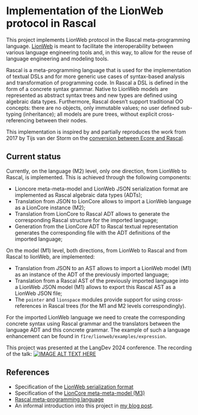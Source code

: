 # Implementation of the LionWeb protocol in Rascal

This project implements LionWeb protocol in the Rascal meta-programming language. 
[LionWeb](https://lionweb.io/) is meant to facilitate the interoperability between various language engineering tools and, in this way, to allow for the reuse of language engineering and modeling tools.

Rascal is a meta-programming language that is used for the implementation of textual DSLs and for more generic use cases of syntax-based analysis and transformation of programming code. 
In Rascal a DSL is defined in the form of a concrete syntax grammar. 
Native to LionWeb models are represented as abstract syntax trees and new types are defined using algebraic data types.
Furthermore, Rascal doesn’t support traditional OO concepts: there are no objects, only immutable values; no user defined sub-typing (inheritance); all models are pure trees, without explicit cross-referencing between their nodes.

This implementation is inspired by and partially reproduces the work from 2017 by Tijs van der Storm on the [conversion between Ecore and Rascal](https://github.com/cwi-swat/rascal-ecore/tree/master).

## Current status

Currently, on the language (M2) level, only one direction, from LionWeb to Rascal, is implemented. 
This is achieved through the following components:
* Lioncore meta-meta-model and LionWeb JSON serialization format are implemented as Rascal algebraic data types (ADTs);
* Translation from JSON to LionCore allows to import a LionWeb language as a LionCore instance (M2);
* Translation from LionCore to Rascal ADT allows to generate the corresponding Rascal structure for the imported language;
* Generation from the LionCore ADT to Rascal textual representation generates the corresponding file with the ADT definitions of the imported language;

On the model (M1) level, both directions, from LionWeb to Rascal and from Rascal to lionWeb, are implemented:
* Translation from JSON to an AST allows to import a LionWeb model (M1) as an instance of the ADT of the previously imported language;
* Translation from a Rascal AST of the previously imported language into a LionWeb JSON model (M1) allows to export this Rascal AST as a LionWeb JSON file;
* The `pointer` and `lionspace` modules provide support for using cross-references in Rascal trees (for the M1 and M2 levels correspondingly).

For the imported LionWeb language we need to create the corresponding concrete syntax using Rascal grammar and the translators between the language ADT and this concrete grammar. 
The example of such a language enhancement can be found in `f1re/lionweb/examples/expression`.

This project was presented at the LangDev 2024 conference. The recording of the talk:
[![IMAGE ALT TEXT HERE](https://img.youtube.com/vi/Uq414dBALg4/0.jpg)](https://www.youtube.com/watch?v=Uq414dBALg4)

## References
* Specification of the [LionWeb serialization format](https://lionweb.io/specification/serialization/serialization.html)
* Specification of the [LionCore meta-meta-model (M3)](https://lionweb.io/specification/metametamodel/metametamodel.html)
* [Rascal meta-programming language](https://www.rascal-mpl.org/)
* An informal introduction into this project in [my blog post](https://www.f1re.io/2024-07-08/lionweb-in-rascal).


